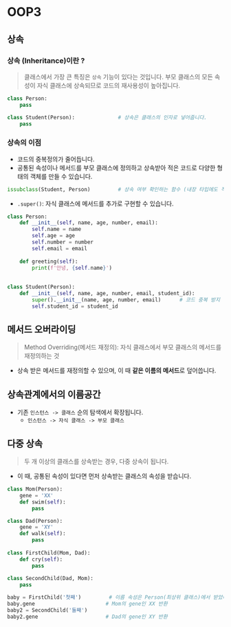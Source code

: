 # OOP3



## 상속

### 상속 (Inheritance)이란 ?

> 클래스에서 가장 큰 특징은 `상속` 기능이 있다는 것입니다. 부모 클래스의 모든 속성이 자식 클래스에 상속되므로 코드의 재사용성이 높아집니다.

```python
class Person:
    pass

class Student(Person):				# 상속은 클래스의 인자로 넣어줍니다.
    pass
```

### 상속의 이점

- 코드의 중복정의가 줄어듭니다.
- 공통된 속성이나 메서드를 부모 클래스에 정의하고 상속받아 적은 코드로 다양한 형태의 객체를 만들 수 있습니다.

```python
issubclass(Student, Person)			# 상속 여부 확인하는 함수 (내장 타입에도 적용)
```

- `.super()`: 자식 클래스에 메서드를 추가로 구현할 수 있습니다.

```python
class Person:
    def __init__(self, name, age, number, email):
        self.name = name
        self.age = age
        self.number = number
        self.email = email 
        
    def greeting(self):
        print(f'안녕, {self.name}')
        
        
class Student(Person):
    def __init__(self, name, age, number, email, student_id):
        super().__init__(name, age, number, email)		# 코드 중복 방지
        self.student_id = student_id
```



## 메서드 오버라이딩

> Method Overriding(메서드 재정의): 자식 클래스에서 부모 클래스의 메서드를 재정의하는 것

- 상속 받은 메서드를 재정의할 수 있으며, 이 때 **같은 이름의 메서드**로 덮어씁니다.



## 상속관계에서의 이름공간

- 기존 `인스턴스 -> 클래스` 순의 탐색에서 확장됩니다.
  - `인스턴스 -> 자식 클래스 -> 부모 클래스`



## 다중 상속

> 두 개 이상의 클래스를 상속받는 경우, 다중 상속이 됩니다.

- 이 때, 공통된 속성이 있다면 먼저 상속받는 클래스의 속성을 받습니다.

```python
class Mom(Person):
    gene = 'XX'
    def swim(self):
        pass

class Dad(Person):
    gene = 'XY'
    def walk(self):
        pass
    
class FirstChild(Mom, Dad):
    def cry(self):
        pass
    
class SecondChild(Dad, Mom):
    pass

baby = FirstChild('첫째')			# 이름 속성은 Person(최상위 클래스)에서 받았다고 가정
baby.gene						# Mom의 gene인 XX 반환
baby2 = SecondChild('둘째')
baby2.gene						# Dad의 gene인 XY 반환
```

